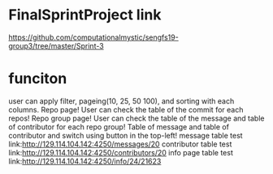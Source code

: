 

# FinalSprintProject link

https://github.com/computationalmystic/sengfs19-group3/tree/master/Sprint-3


# funciton
user can apply filter, pageing(10, 25, 50 100), and sorting with each columns.
Repo page! User can check the table of the commit for each repos!
Repo group page! User can check the table of the message and table of contributor for each repo group!
Table of message and table of contributor and switch using button in the top-left!
message table test link:http://129.114.104.142:4250/messages/20
contributor table test link:http://129.114.104.142:4250/contributors/20
info page table test link:http://129.114.104.142:4250/info/24/21623
